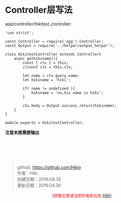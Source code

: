 # Controller层写法
app/controller/hikitest_controller:
```
'use strict';

const Controller = require('egg').Controller;
const Output = require('../helper/output_helper');

class HikitestController extends Controller{
    async gethikiname(){
        const { ctx } = this; 
        //const ctx = this.ctx;

        let name = ctx.query.name;
        let hikiname = 'hiki';

        if( name != undefined ){
            hikiname = 'no,his name is hiki';
        }

        ctx.body = Output.success_return(hikiname);
    }
}

module.exports = HikitestController;
```
**注意末尾需要输出**

<br /><br /><br /><br />
> github: https://github.com/Hikiy  
> 作者：Hiki  
> 创建日期：2019.04.30   
> 更新日期：2019.04.30

<center>(<font color=red size=2>转载文章请注明作者和出处 </font><a href="https://github.com/Hikiy">Hiki)</a></center>  